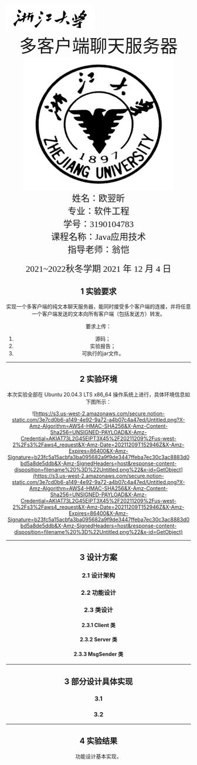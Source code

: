 

<img src="picture/1.png" alt="1" style="zoom:80%;" />



<center><font face="黑体" size="20">多客户端聊天服务器</font>



<img src="picture/2.png" alt="2" style="zoom:90%;" />



<center>
    <font face="楷体" size="5">姓名：欧翌昕</font>
</center>

<center>
    <font face="楷体" size="5">专业：软件工程</font>
</center>

<center>
    <font face="楷体" size="5">学号：3190104783</font>
</center>

<center>
    <font face="楷体" size="5">课程名称：Java应用技术</font>
</center>

<center>
    <font face="楷体" size="5">指导老师：翁恺</font>
</center>
​    

<center>
    </font><font face="黑体" size="5">2021~2022秋冬学期 2021 年 12 月 4 日</font>
</center>



## 1 实验要求

实现一个多客户端的纯文本聊天服务器，能同时接受多个客户端的连接，并将任意一个客户端发送的文本向所有客户端（包括发送方）转发。

要求上传：

1. 源码；
2. 实验报告；
3. 可执行的jar文件。

---



## 2 实验环境

本次实验全部在 Ubuntu 20.04.3 LTS x86_64 操作系统上进行，具体环境信息如下图所示：

![https://s3.us-west-2.amazonaws.com/secure.notion-static.com/3e7cd0b6-a149-4e92-9a72-a4b07c4a47ed/Untitled.png?X-Amz-Algorithm=AWS4-HMAC-SHA256&X-Amz-Content-Sha256=UNSIGNED-PAYLOAD&X-Amz-Credential=AKIAT73L2G45EIPT3X45%2F20211209%2Fus-west-2%2Fs3%2Faws4_request&X-Amz-Date=20211209T152946Z&X-Amz-Expires=86400&X-Amz-Signature=b23fc5a15acbfa3ba095682a9f9de3447ffeba7ec30c3ac8883d0bd5a8de5ddb&X-Amz-SignedHeaders=host&response-content-disposition=filename%20%3D%22Untitled.png%22&x-id=GetObject](https://s3.us-west-2.amazonaws.com/secure.notion-static.com/3e7cd0b6-a149-4e92-9a72-a4b07c4a47ed/Untitled.png?X-Amz-Algorithm=AWS4-HMAC-SHA256&X-Amz-Content-Sha256=UNSIGNED-PAYLOAD&X-Amz-Credential=AKIAT73L2G45EIPT3X45%2F20211209%2Fus-west-2%2Fs3%2Faws4_request&X-Amz-Date=20211209T152946Z&X-Amz-Expires=86400&X-Amz-Signature=b23fc5a15acbfa3ba095682a9f9de3447ffeba7ec30c3ac8883d0bd5a8de5ddb&X-Amz-SignedHeaders=host&response-content-disposition=filename%20%3D%22Untitled.png%22&x-id=GetObject)

---



## 3 设计方案

### 2.1 设计架构



### 2.2 功能设计



### 2.3 类设计

#### 2.3.1 Client 类



#### 2.3.2 Server 类



#### 2.3.3 MsgSender 类



---



## 3 部分设计具体实现

### 3.1 



### 3.2 



---



## 4 实验结果

功能设计基本实现，
